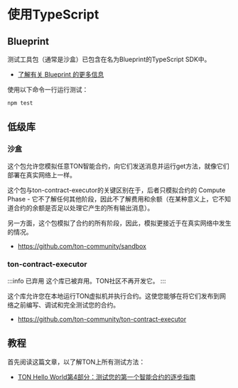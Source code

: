 # 使用TypeScript

## Blueprint

测试工具包（通常是沙盒）已包含在名为Blueprint的TypeScript SDK中。

- [了解有关 Blueprint 的更多信息](/develop/smart-contracts/sdk/javascript)

使用以下命令一行运行测试：

```bash npm2yarn
npm test
```

## 低级库

### 沙盒

这个包允许您模拟任意TON智能合约，向它们发送消息并运行get方法，就像它们部署在真实网络上一样。

这个包与ton-contract-executor的关键区别在于，后者只模拟合约的 Compute Phase  - 它不了解任何其他阶段，因此不了解费用和余额（在某种意义上，它不知道合约的余额是否足以处理它产生的所有输出消息）。

另一方面，这个包模拟了合约的所有阶段，因此，模拟更接近于在真实网络中发生的情况。

- https://github.com/ton-community/sandbox

### ton-contract-executor

:::info 已弃用
这个库已被弃用。TON社区不再开发它。
:::

这个库允许您在本地运行TON虚拟机并执行合约。这使您能够在将它们发布到网络之前编写、调试和完全测试您的合约。

- https://github.com/ton-community/ton-contract-executor

## 教程

首先阅读这篇文章，以了解TON上所有测试方法：

- [TON Hello World第4部分：测试您的第一个智能合约的逐步指南](https://ton-community.github.io/tutorials/04-testing/)
